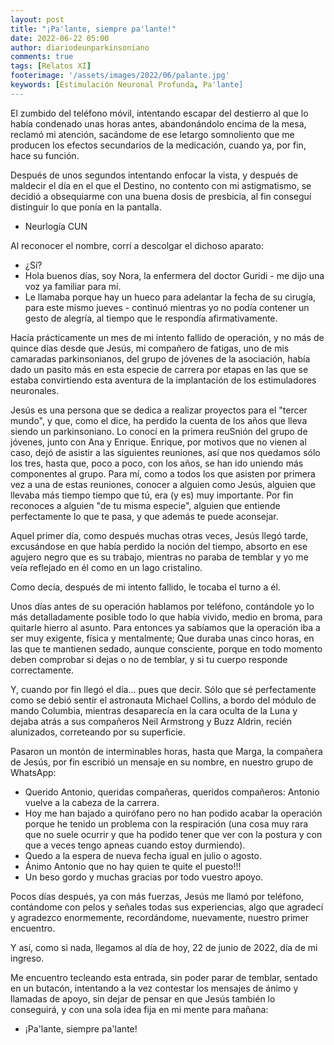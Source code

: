 ```yaml
---
layout: post
title: "¡Pa'lante, siempre pa'lante!"
date: 2022-06-22 05:00
author: diariodeunparkinsoniano
comments: true
tags: [Relatos XI]
footerimage: '/assets/images/2022/06/palante.jpg'
keywords: [Estimulación Neuronal Profunda, Pa'lante]
---
```


El zumbido del teléfono móvil, intentando escapar del destierro al que lo había condenado unas horas antes, abandonándolo encima de la mesa, reclamó mi atención, sacándome de ese letargo somnoliento que me producen los efectos secundarios de la medicación, cuando ya, por fin, hace su función.

Después de unos segundos intentando enfocar la vista, y después de maldecir el día en el que el Destino, no contento con mi astigmatismo, se decidió a obsequiarme con una buena dosis de presbicia, al fin conseguí distinguir lo que ponía en la pantalla.

- Neurlogía CUN

Al reconocer el nombre, corrí a descolgar el dichoso aparato:

- ¿Sí?
- Hola buenos días, soy Nora, la enfermera del doctor Guridi - me dijo una voz ya familiar para mí.
- Le llamaba porque hay un hueco para adelantar la fecha de su cirugía, para este mismo jueves - continuó mientras yo no podía contener un gesto de alegría, al tiempo que le respondía afirmativamente.

Hacía prácticamente un mes de mi intento fallido de operación, y no más de quince días desde que Jesús, mi compañero de fatigas, uno de mis camaradas parkinsonianos, del grupo de jóvenes de la asociación, había dado un pasito más en esta especie de carrera por etapas en las que se estaba convirtiendo esta aventura de la implantación de los estimuladores neuronales.

Jesús es una persona que se dedica a realizar proyectos para el "tercer mundo", y que, como el dice, ha perdido la cuenta de los años que lleva siendo un parkinsoniano.
Lo conocí en la primera reuSnión del grupo de jóvenes, junto con Ana y Enrique. 
Enrique, por motivos que no vienen al caso, dejó de asistir a las siguientes reuniones, así que nos quedamos sólo los tres, hasta que, poco a poco, con los años, se han ido uniendo más componentes al grupo.
Para mí, como a todos los que asisten por primera vez a una de estas reuniones, conocer a alguien como Jesús, alguien que llevaba más tiempo tiempo que tú, era (y es) muy importante. Por fin reconoces a alguien "de tu misma especie", alguien que entiende perfectamente lo que te pasa, y que además te puede aconsejar.

Aquel primer día, como después muchas otras veces, Jesús llegó tarde, excusándose en que había perdido la noción del tiempo, absorto en ese agujero negro que es su trabajo, mientras no paraba de temblar y yo me veía reflejado en él como en un lago cristalino.

Como decía, después de mi intento fallido, le tocaba el turno a él.

Unos días antes de su operación hablamos por teléfono, contándole yo lo más detalladamente posible todo lo que había vivido, medio en broma, para quitarle hierro al asunto.
Para entonces ya sabíamos que la operación iba a ser muy exigente, física y mentalmente; Que duraba unas cinco horas, en las que te mantienen sedado, aunque consciente, porque en todo momento deben comprobar si dejas o no de temblar, y si tu cuerpo responde correctamente.

Y, cuando por fin llegó el día... pues que decir. Sólo que sé perfectamente como se debió sentir el astronauta Michael Collins, a bordo del módulo de mando Columbia, mientras desaparecía en la cara oculta de la Luna y dejaba atrás a sus compañeros Neil Armstrong y Buzz Aldrin, recién alunizados, correteando por su superficie.

Pasaron un montón de interminables horas, hasta que Marga, la compañera de Jesús, por fin escribió un mensaje en su nombre, en nuestro grupo de WhatsApp:

- Querido Antonio, queridas compañeras, queridos compañeros: Antonio vuelve a la cabeza de la carrera.
- Hoy me han bajado a quirófano pero no han podido acabar la operación porque he tenido un problema con la respiración (una cosa muy rara que no suele ocurrir y que ha podido tener que ver con la postura y con que a veces tengo apneas cuando estoy durmiendo).
- Quedo a la espera de nueva fecha igual en julio o agosto.
- Ánimo Antonio que no hay quien te quite el puesto!!!
- Un beso gordo y muchas gracias por todo vuestro apoyo.

Pocos días después, ya con más fuerzas, Jesús me llamó por teléfono, contándome con pelos y señales todas sus experiencias, algo que agradecí y agradezco enormemente, recordándome, nuevamente, nuestro primer encuentro.

Y así, como si nada, llegamos al día de hoy, 22 de junio de 2022, día de mi ingreso.

Me encuentro tecleando esta entrada, sin poder parar de temblar, sentado en un butacón, intentando a la vez contestar los mensajes de ánimo y llamadas de apoyo, sin dejar de pensar en que Jesús también lo conseguirá, y con una sola idea fija en mi mente para mañana:

- ¡Pa'lante, siempre pa'lante!



